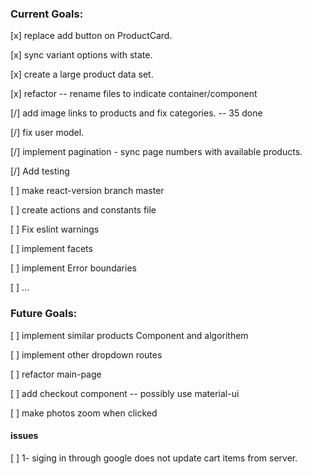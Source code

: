
### Current Goals:
 [x] replace add button on ProductCard.
 
 [x] sync variant options with state.
 
 [x] create a large product data set.

 [x] refactor -- rename files to indicate container/component

 [/] add image links to products and fix categories. -- 35 done

 [/] fix user model.

 [/] implement pagination - sync page numbers with available products.
 
 [/] Add testing

 [ ] make react-version branch master

 [ ] create actions and constants file

 [ ] Fix eslint warnings
 
 [ ] implement facets

 [ ] implement Error boundaries
 
 
 [ ] ...

### Future Goals:
 [ ] implement similar products Component and algorithem
 
 [ ] implement other dropdown routes
 
 [ ] refactor main-page

 [ ] add checkout component -- possibly use material-ui

 [ ] make photos zoom when clicked

 #### issues

 [ ] 1- siging in through google does not update cart items from server.
 
